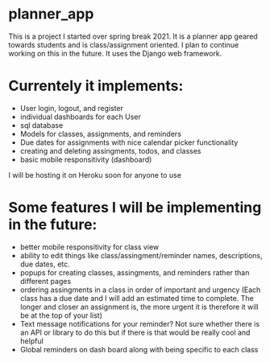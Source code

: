 # planner_app
This is a project I started over spring break 2021. It is a planner app geared towards students and is class/assignment oriented. I plan to continue working on this in the future. It uses the Django web framework. 

# Currentely it implements:

- User login, logout, and register
- individual dashboards for each User
- sql database
- Models for classes, assignments, and reminders
- Due dates for assignments with nice calendar picker functionality
- creating and deleting assingments, todos, and classes
- basic mobile responsitivity (dashboard)

I will be hosting it on Heroku soon for anyone to use

# Some features I will be implementing in the future:

- better mobile responsitivity for class view
- ability to edit things like class/assingment/reminder names, descriptions, due dates, etc.
- popups for creating classes, assingments, and reminders rather than different pages
- ordering assingments in a class in order of important and urgency
  (Each class has a due date and I will add an estimated time to complete. The longer and closer an assignment is, the more urgent it is therefore it will be at the    top of your list)
- Text message notifications for your reminder? Not sure whether there is an API or library to do this but if there is that would be really cool and helpful
- Global reminders on dash board along with being specific to each class
